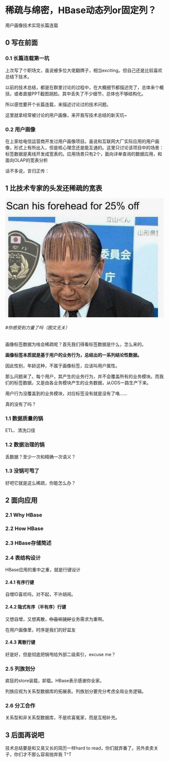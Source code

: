 # 稀疏与绵密，HBase动态列or固定列？

用户画像技术实现长篇连载

## 0 写在前面

### 0.1 长篇连载第一坑

上次写了个职场文，虽说被多位大佬翻牌子，相当exciting。但自己还是比较喜欢总结下技术。

以前的技术总结，都是在群里讨论的过程中，在大概细节都描述完了，总体来个概括，或者直接PPT截图胡脸。其中丢失了不少细节，总体也不够结构化。

所以感觉要开个长篇连载，来描述讨论过的技术问题。

这里就拿经常被讨论的用户画像，来开我写技术总结的新天坑~

### 0.2 用户画像

在上家给电信运营商开发过用户画像项目。虽说和互联网大厂实际应用的用户画像，形式上有所出入，但是核心理念还是能互通的。这里只讨论该项目中的场景：标签数据是离线开发成宽表的。应用场景只有2个，面向详单查询的数据应用，和面向OLAP的宽表分析

话不多说，言归正传：

## 1 比技术专家的头发还稀疏的宽表

![](../resources/sparse-hair.jpg)

###### #你感受到力量了吗（图文无关）

画像标签数据为啥会稀疏呢？首先我们得看标签数据是什么，怎么来的。

**画像标签本质就是基于用户的业务行为，总结出的一系列结论性数据。**

因此性别，年龄这种，不属于画像标签，应该叫用户属性。

那么问题来了。每个用户，其产生的业务行为，并不会覆盖所有的业务模块。而我们的标签数据，又是由各业务模块产生的业务数据，从ODS一路生产下来。

用户行为没覆盖到的业务模块，对应标签没有就是没有了咯……

真的没有了吗？

### 1.1 数据质量的锅

ETL、清洗口径

### 1.2 数据治理的锅

丢数据？至少一次和精确一次语义？

### 1.3 没锅可甩了

好吧它就是这么稀疏，你能怎么办？

## 2 面向应用

### 2.1 Why HBase

### 2.2 How HBase

### 2.3 HBase存储简述

### 2.4 表结构设计

HBase应用的重中之重，就是行键设计

#### 2.4.1 有序行键

自增ID喜欢吗，对不起，不许胡闹。

#### 2.4.2 隐式有序（半有序）行键

又想自增，又想离散，~~你喜欢就好~~业务需求为重啊。

在用户画像里，时序是我们的好盆友

#### 2.4.3 离散行键

好是好，但是彻底把锅甩给外部二级索引，excuse me？

### 2.5 列族划分

疯狂的store装载，卸载。HBase表示感谢你全家。

列族应视为关系型数据库的拓展表。列族划分要充分考虑全局业务逻辑。

### 2.6 分工合作

关系型和非关系型数据库，不是欢喜冤家，而是互相补充。

## 3 后面再说吧

技术总结要是和又臭又长的简历一样hard to read，你们就弃番了。另外卖卖关子，你们才不那么容易抛弃我 T^T

